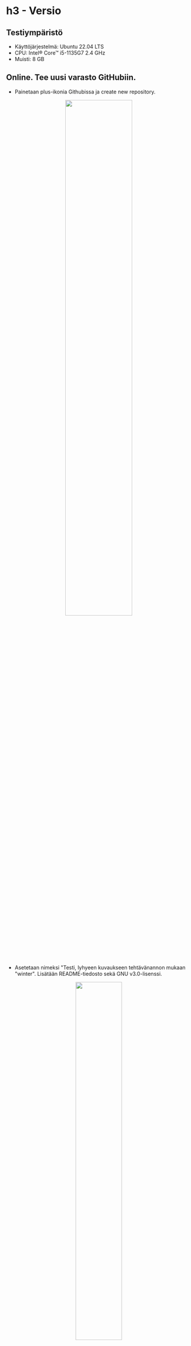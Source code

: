 # h3 - Versio

## Testiympäristö
- Käyttöjärjestelmä: Ubuntu 22.04 LTS
- CPU: Intel® Core™ i5-1135G7 2.4 GHz
- Muisti: 8 GB

## Online. Tee uusi varasto GitHubiin.
- Painetaan plus-ikonia Githubissa ja create new repository.
<p align="center">
<img src="https://github.com/WindoCode/PalvelintenHallinta/assets/110290723/3baa390f-5ed7-4a97-94c3-b82f50baf6f1" width=60% height=60%>
</p>

- Asetetaan nimeksi "Testi, lyhyeen kuvaukseen tehtävänannon mukaan "winter". Lisätään README-tiedosto sekä GNU v3.0-lisenssi.
<p align="center">
<img src="https://github.com/WindoCode/PalvelintenHallinta/assets/110290723/f976bdee-df33-4714-94f6-59f117a6c43e" width=50% height=50%>
</p>

### Lopputulos: Saimme tehtyä tehtävänannon mukaisen varaston!
<p align="center">
<img src="https://github.com/WindoCode/PalvelintenHallinta/assets/110290723/4d3c37ba-05dc-446b-8873-4f84e640f614" width=50% height=50%>
</p>

## b) Dolly. Kloonaa edellisessä kohdassa tehty uusi varasto itsellesi, tee muutoksia, puske ne palvelimelle, ja näytä, että ne ilmestyvät weppiliittymään.
- Luon ensiksi ssh-avainparin omalla tietokoneella, jonka jälkeen yhdistän sen GitHubiin, tämän jälkeen kloonaamme, muokkaamme ja puskemme muutokset GitHubiin.

### SSH-avainparin luominen

-Ensiksi tarvitsemme päivitykset koneelle sekä SSH-palvelun, jos sitä ei ole.:

```
$ sudo apt update
$ sudo apt-get install git
```

- Tämän jälkeen luomme uuden SSH-avainparin:
```
$ ssh-keygen
```
- Testikäytössä en lisää avaimelle passphrase:a. Jos käytät ssh-avainta tuotannossa, tämän lisääminen on välttämätöntä.

<p align="center">
<img src="https://github.com/WindoCode/PalvelintenHallinta/assets/110290723/2443f67c-92a7-484d-9bc7-41cf7d98a811" width=50% height=50%>
</p>

- Logissa ilmoitetaan avaimen lokaatioksi `/home/valtteri/.ssh/id_rsa.pub`. Kopioidaan kyseinen avain ja lisätään se GitHubiin.
```
$ cd /home/valtteri/.ssh/
$ nano id_rsa.pub
$ cat ~/.ssh/id_rsa.pub
```
![image](https://github.com/WindoCode/PalvelintenHallinta/assets/110290723/692d5719-3da9-46b7-b774-b9978f90bf59)

- Kopioidaan id_rsa.pub-julkinen avain ja liitetään se GitHubiin.
- Avataan GitHub -> Settings -> SSH and GPG-keys -> Add a SSH-key
- Liitetään tiedot ja annetaan githubissa kuvaava nimi avaimelle. 2FA pyytää vielä varmistamaan puhelimella muutoksen.

![image](https://github.com/WindoCode/PalvelintenHallinta/assets/110290723/6a8c4e50-ba45-402f-942a-63fac451511f)

- Seuraavaksi kloonataan uusi varasto. `$ git clone git@github.com:WindoCode/Testi.git`.
- Siirrytään koneella repoon: `$ cd .ssh/Testi`.
- Lisätään tekstitiedosto: tärkeä.md, sisällytetään tekstiä testin vuoksi.
- Git pyytää meidän tietoja, annetaan ne muutoksen yhteydessä: 
```
$ git config --global user.email "valtteribaus@gmail.com
$ git config --global user.name "Valtteri Heinonen"
$ git commit
```
- Commit-komento avasi kommenttitiedoston, johon lisäämme kommentin: "Add important information related this project.".

```
$ git push
```

![image](https://github.com/WindoCode/PalvelintenHallinta/assets/110290723/897f818e-3f45-43c6-b8da-4f04eb2ff30f)

#### Lopputulos: Tiedosto on syntynyt uuteen varastoon GitHubissa!

![image](https://github.com/WindoCode/PalvelintenHallinta/assets/110290723/332d8b2b-17d1-494d-9592-6ec0be312408)

## c) Doh! Tee tyhmä muutos gittiin. Tuhoa huonot muutokset.
- Lisäämme git-varastoon "henkilötietoja", jotka eivät saa olla osana repoa.
```
$ nano user_data
$ git add .
$ ls (Tiedosto on luotu repositioon "user_data")
$ git reset --hard
$ ls
```
- Lopputulos: Saimme poistettua henkilötiedot. (huh)
![image](https://github.com/WindoCode/PalvelintenHallinta/assets/110290723/4ac3a341-8ab2-499d-a4ea-d0409e6e02f2)
## d) Tukki. Tarkastele ja selitä varastosi lokia. 
- Pääsemme logiin käsiksi komennolla: `git log --patch`
- Ensimmäisenä saamme tiedon viimeisimmästä muutoksesta, Saamme tiedon kuka sen teki ja milloin (Minä, Perjantai, 00:22). Seuraavaksi meille esitetään kommentti, jonka varaston muokkaaja on lisännyt, tässä tapauksella 'Add important information related this project'
- Toiseksi saamme tiedon reposition luomisesta. Tämän teki minun Github-käyttäjä. (Torstai,23:16)
- `diff --git "a/t\303\244rke\303\244.md" "b/t\303\244rke\303\244.md"` Kertoo, että uusi tiedosto lisätään repoon.
- `new file mode 100644`, nopean googlauksen perusteella kertoo, että kyseessä on tiedostolle muokatavvat tiedosto-oikeudet, tässä tapauksessa normaalit oikeudet. 

![image](https://github.com/WindoCode/PalvelintenHallinta/assets/110290723/3c9944d7-ac35-4ca0-9dcb-ea743b1890b5)


## Lähteet

- Tero Karvinen - [Tehtävänanto](https://terokarvinen.com/2023/configuration-management-2023-autumn/#h3-versio).
- Git, tiedoston-oikeus - [new file mode 100644](https://git-scm.com/book/sv/v2/Git-Internals-Git-Objects).


